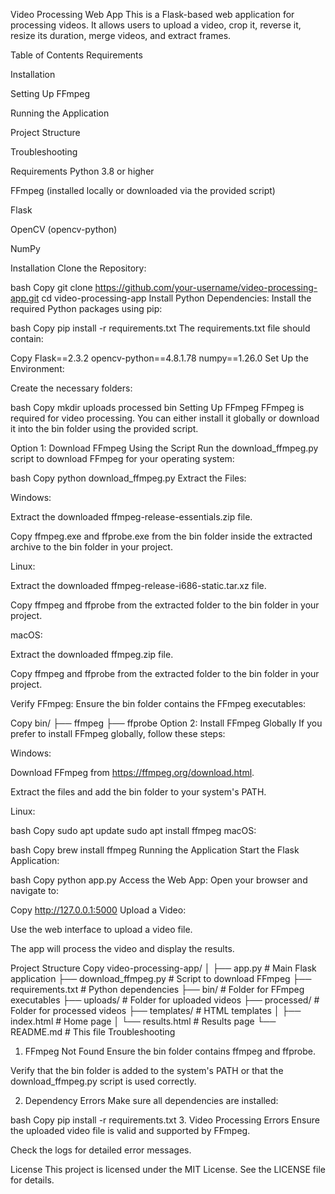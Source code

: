 Video Processing Web App
This is a Flask-based web application for processing videos. It allows users to upload a video, crop it, reverse it, resize its duration, merge videos, and extract frames.

Table of Contents
Requirements

Installation

Setting Up FFmpeg

Running the Application

Project Structure

Troubleshooting

Requirements
Python 3.8 or higher

FFmpeg (installed locally or downloaded via the provided script)

Flask

OpenCV (opencv-python)

NumPy

Installation
Clone the Repository:

bash
Copy
git clone https://github.com/your-username/video-processing-app.git
cd video-processing-app
Install Python Dependencies:
Install the required Python packages using pip:

bash
Copy
pip install -r requirements.txt
The requirements.txt file should contain:

Copy
Flask==2.3.2
opencv-python==4.8.1.78
numpy==1.26.0
Set Up the Environment:

Create the necessary folders:

bash
Copy
mkdir uploads processed bin
Setting Up FFmpeg
FFmpeg is required for video processing. You can either install it globally or download it into the bin folder using the provided script.

Option 1: Download FFmpeg Using the Script
Run the download_ffmpeg.py script to download FFmpeg for your operating system:

bash
Copy
python download_ffmpeg.py
Extract the Files:

Windows:

Extract the downloaded ffmpeg-release-essentials.zip file.

Copy ffmpeg.exe and ffprobe.exe from the bin folder inside the extracted archive to the bin folder in your project.

Linux:

Extract the downloaded ffmpeg-release-i686-static.tar.xz file.

Copy ffmpeg and ffprobe from the extracted folder to the bin folder in your project.

macOS:

Extract the downloaded ffmpeg.zip file.

Copy ffmpeg and ffprobe from the extracted folder to the bin folder in your project.

Verify FFmpeg:
Ensure the bin folder contains the FFmpeg executables:

Copy
bin/
├── ffmpeg
├── ffprobe
Option 2: Install FFmpeg Globally
If you prefer to install FFmpeg globally, follow these steps:

Windows:

Download FFmpeg from https://ffmpeg.org/download.html.

Extract the files and add the bin folder to your system's PATH.

Linux:

bash
Copy
sudo apt update
sudo apt install ffmpeg
macOS:

bash
Copy
brew install ffmpeg
Running the Application
Start the Flask Application:

bash
Copy
python app.py
Access the Web App:
Open your browser and navigate to:

Copy
http://127.0.0.1:5000
Upload a Video:

Use the web interface to upload a video file.

The app will process the video and display the results.

Project Structure
Copy
video-processing-app/
│
├── app.py                  # Main Flask application
├── download_ffmpeg.py      # Script to download FFmpeg
├── requirements.txt        # Python dependencies
├── bin/                    # Folder for FFmpeg executables
├── uploads/                # Folder for uploaded videos
├── processed/              # Folder for processed videos
├── templates/              # HTML templates
│   ├── index.html          # Home page
│   └── results.html        # Results page
└── README.md               # This file
Troubleshooting
1. FFmpeg Not Found
Ensure the bin folder contains ffmpeg and ffprobe.

Verify that the bin folder is added to the system's PATH or that the download_ffmpeg.py script is used correctly.

2. Dependency Errors
Make sure all dependencies are installed:

bash
Copy
pip install -r requirements.txt
3. Video Processing Errors
Ensure the uploaded video file is valid and supported by FFmpeg.

Check the logs for detailed error messages.

License
This project is licensed under the MIT License. See the LICENSE file for details.

